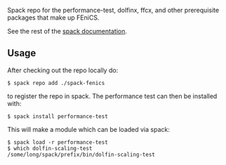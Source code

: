Spack repo for the performance-test, dolfinx, ffcx, and other prerequisite
packages that make up FEniCS.

See the rest of the [spack documentation](https://spack.rtfd.io).

## Usage

After checking out the repo locally do:
```
$ spack repo add ./spack-fenics
```
to register the repo in spack. The performance test can then be installed with:
```
$ spack install performance-test
```

This will make a module which can be loaded via spack:
```
$ spack load -r performance-test
$ which dolfin-scaling-test
/some/long/spack/prefix/bin/dolfin-scaling-test
```

